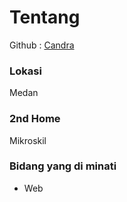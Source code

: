 # Tentang
Github : [Candra](https://github.com/Caichang456/)

### Lokasi
Medan

### 2nd Home
Mikroskil

### Bidang yang di minati
- Web 
